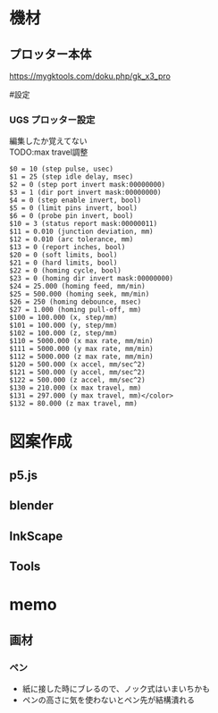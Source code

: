 # 機材
## プロッター本体
https://mygktools.com/doku.php/gk_x3_pro


#設定
### UGS プロッター設定
編集したか覚えてない  
TODO:max travel調整
```
$0 = 10 (step pulse, usec)
$1 = 25 (step idle delay, msec)
$2 = 0 (step port invert mask:00000000)
$3 = 1 (dir port invert mask:00000000)
$4 = 0 (step enable invert, bool)
$5 = 0 (limit pins invert, bool)
$6 = 0 (probe pin invert, bool)
$10 = 3 (status report mask:00000011)
$11 = 0.010 (junction deviation, mm)
$12 = 0.010 (arc tolerance, mm)
$13 = 0 (report inches, bool)
$20 = 0 (soft limits, bool)
$21 = 0 (hard limits, bool)
$22 = 0 (homing cycle, bool)
$23 = 0 (homing dir invert mask:00000000)
$24 = 25.000 (homing feed, mm/min)
$25 = 500.000 (homing seek, mm/min)
$26 = 250 (homing debounce, msec)
$27 = 1.000 (homing pull-off, mm)
$100 = 100.000 (x, step/mm)
$101 = 100.000 (y, step/mm)
$102 = 100.000 (z, step/mm)
$110 = 5000.000 (x max rate, mm/min)
$111 = 5000.000 (y max rate, mm/min)
$112 = 5000.000 (z max rate, mm/min)
$120 = 500.000 (x accel, mm/sec^2)
$121 = 500.000 (y accel, mm/sec^2)
$122 = 500.000 (z accel, mm/sec^2)
$130 = 210.000 (x max travel, mm)
$131 = 297.000 (y max travel, mm)</color>
$132 = 80.000 (z max travel, mm)
```

# 図案作成
## p5.js

## blender

## InkScape

## Tools



# memo
## 画材
### ペン
- 紙に接した時にブレるので、ノック式はいまいちかも
- ペンの高さに気を使わないとペン先が結構潰れる
